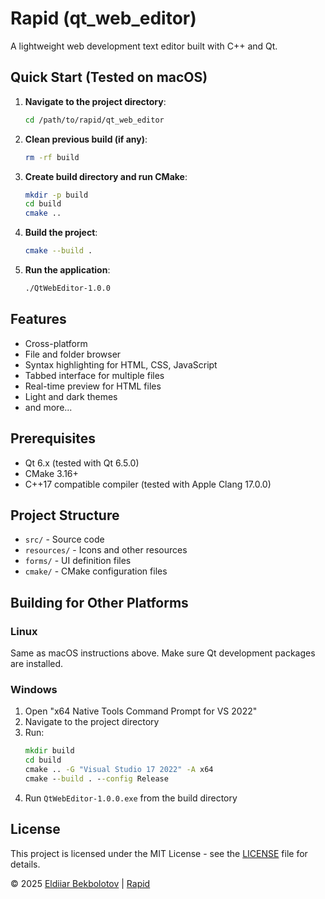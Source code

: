 # Rapid (qt_web_editor)

A lightweight web development text editor built with C++ and Qt.

## Quick Start (Tested on macOS)

1. **Navigate to the project directory**:
   ```bash
   cd /path/to/rapid/qt_web_editor
   ```

2. **Clean previous build (if any)**:
   ```bash
   rm -rf build
   ```

3. **Create build directory and run CMake**:
   ```bash
   mkdir -p build
   cd build
   cmake ..
   ```

4. **Build the project**:
   ```bash
   cmake --build .
   ```

5. **Run the application**:
   ```bash
   ./QtWebEditor-1.0.0
   ```

## Features

- Cross-platform
- File and folder browser
- Syntax highlighting for HTML, CSS, JavaScript
- Tabbed interface for multiple files
- Real-time preview for HTML files
- Light and dark themes
- and more...

## Prerequisites

- Qt 6.x (tested with Qt 6.5.0)
- CMake 3.16+
- C++17 compatible compiler (tested with Apple Clang 17.0.0)

## Project Structure

- `src/` - Source code
- `resources/` - Icons and other resources
- `forms/` - UI definition files
- `cmake/` - CMake configuration files

## Building for Other Platforms

### Linux

Same as macOS instructions above. Make sure Qt development packages are installed.

### Windows

1. Open "x64 Native Tools Command Prompt for VS 2022"
2. Navigate to the project directory
3. Run:
   ```cmd
   mkdir build
   cd build
   cmake .. -G "Visual Studio 17 2022" -A x64
   cmake --build . --config Release
   ```
4. Run `QtWebEditor-1.0.0.exe` from the build directory

## License

This project is licensed under the MIT License - see the [LICENSE](LICENSE) file for details.

© 2025 [Eldiiar Bekbolotov](https://github.com/eldiiarbekbolotov) | [Rapid](https://github.com/eldiiarbekbolotov/rapid)